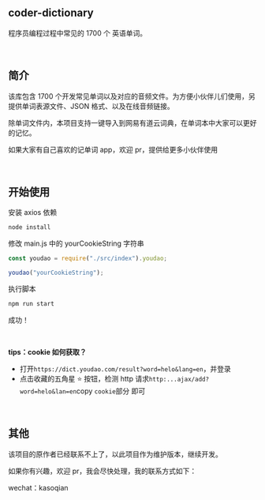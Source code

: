 ## coder-dictionary

程序员编程过程中常见的 1700 个 英语单词。

<br/>

## 简介

该库包含 1700 个开发常见单词以及对应的音频文件。为方便小伙伴儿们使用，另提供单词表源文件、JSON 格式、以及在线音频链接。

除单词文件内，本项目支持一键导入到网易有道云词典，在单词本中大家可以更好的记忆。

如果大家有自己喜欢的记单词 app，欢迎 pr，提供给更多小伙伴使用

<br/>

## 开始使用

安装 axios 依赖

```bash
node install
```

修改 main.js 中的 yourCookieString 字符串

```javascript
const youdao = require("./src/index").youdao;

youdao("yourCookieString");
```

执行脚本

```bash
npm run start
```

成功！

<br/>

**tips：cookie 如何获取？**

- 打开`https://dict.youdao.com/result?word=helo&lang=en`，并登录
- 点击收藏的五角星 ⭐️ 按钮，检测 http 请求`http:...ajax/add?word=helo&lan=en`copy `cookie`部分 即可

<br/>

## 其他

该项目的原作者已经联系不上了，以此项目作为维护版本，继续开发。

如果你有兴趣，欢迎 pr，我会尽快处理，我的联系方式如下：

wechat：kasoqian
